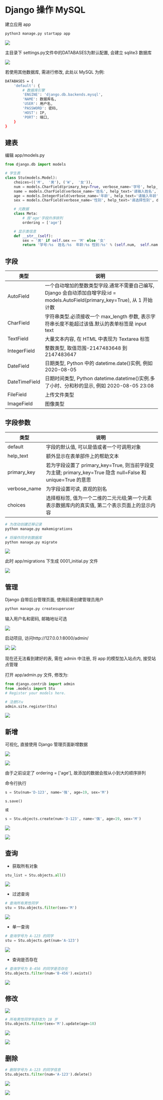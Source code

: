<!--
 * @Description: 
 * @Version: 1.0
 * @Author: dmjcb
 * @Email:  
 * @Date: 2021-01-16 17:59:35
 * @LastEditors: dmjcb
 * @LastEditTime: 2023-04-23 09:29:23
-->

# Django 操作 MySQL

建立应用 app

```py
python3 manage.py startapp app
```

![](https://raw.githubusercontent.com/dmjcb/SelfImgur/main/20200802134308.png)

主目录下 settings.py文件中的DATABASES为默认配置, 会建立 sqlite3 数据库

![](https://raw.githubusercontent.com/dmjcb/SelfImgur/main/20200802140333.png)

若使用其他数据库, 需进行修改, 此处以 MySQL 为例:

```sh
DATABASES = {
    'default': {
        # 数据库引擎
        'ENGINE': 'django.db.backends.mysql', 
        'NAME': 数据库名, 
        'USER': 用户名, 
        'PASSWORD': 密码, 
        'HOST': IP, 
        'PORT': 端口, 
    }
}
```

## 建表

编辑 app/models.py

```py
from django.db import models

# 学生表
class Stu(models.Model):
    choices=(('M',  '男'), ('W',  '女')), 
    num = models.CharField(primary_key=True, verbose_name='学号', help_text='请输入学号', max_length=5)
    name = models.CharField(verbose_name='姓名', help_text='请输入姓名', max_length=5)
    age = models.IntegerField(verbose_name='年龄', help_text='请输入年龄')
    sex = models.CharField(verbose_name='性别', help_text='请选择性别', default='M', max_length=1)

    # 元数据
    class Meta:
        # 按'age'字段升序排列
        ordering = ['age']

    # 显示类信息
    def __str__(self):
        sex = '男' if self.sex == 'M' else '女'
        return '学号:%s  姓名:%s  年龄:%s 性别:%s' % (self.num,  self.name,  self.age, sex)
```

## 字段

| 类型          | 说明                                                                                                                            |
| ------------- | ------------------------------------------------------------------------------------------------------------------------------- |
| AutoField     | 一个自动增加的整数类型字段.通常不需要自己编写, Django 会自动添加自增字段:id = models.AutoField(primary_key=True), 从 1 开始计数 |
| CharField     | 字符串类型.必须接收一个 max_length 参数, 表示字符串长度不能超过该值.默认的表单标签是 input text                                 |
| TextField     | 大量文本内容, 在 HTML 中表现为 Textarea 标签                                                                                    |
| IntegerField  | 整数类型, 取值范围-2147483648 到 2147483647                                                                                     |
| DateField     | 日期类型, Python 中的 datetime.date()实例, 例如 2020-08-05                                                                      |
| DateTimeField | 日期时间类型, Python datetime.datetime()实例.多了小时、分和秒的显示, 例如 2020-08-05 23:08                                      |
| FileField     | 上传文件类型                                                                                                                    |
| ImageField    | 图像类型                                                                                                                        |

## 字段参数

| 类型         | 说明                                                                                                        |
| ------------ | ----------------------------------------------------------------------------------------------------------- |
| default      | 字段的默认值, 可以是值或者一个可调用对象                                                                    |
| help_text    | 额外显示在表单部件上的帮助文本                                                                              |
| primary_key  | 若为字段设置了 primary_key=True, 则当前字段变为主键; primary_key=True 隐含 null=False 和 unique=True 的意思 |
| verbose_name | 为字段设置可读, 直观的别名                                                                                  |
| choices      | 选择框标签, 值为一个二维的二元元组;第一个元素表示数据库内的真实值, 第二个表示页面上的显示内容               |

```py
# 为改动创建迁移记录
python manage.py makemigrations

# 将操作同步到数据库
python manage.py migrate
```

![](https://raw.githubusercontent.com/dmjcb/SelfImgur/main/20200802152633.png)

此时 app/migrations 下生成 0001_initial.py 文件

![](https://raw.githubusercontent.com/dmjcb/SelfImgur/main/20200802233105.png)

## 管理

Django 自带后台管理页面, 使用前需创建管理员用户

```py
python manage.py createsuperuser
```

输入用户名和密码, 邮箱地址可选

![](https://raw.githubusercontent.com/dmjcb/SelfImgur/main/20200802153640.png)

启动项目, 访问http://127.0.0.1:8000/admin/

![](https://raw.githubusercontent.com/dmjcb/SelfImgur/main/20200802153902.png)
![](https://raw.githubusercontent.com/dmjcb/SelfImgur/main/20200802154127.png)

现在还无法看到建好的表, 需在 admin 中注册, 将 app 的模型加入站点内, 接受站点管理

打开 app/admin.py 文件, 修改为:

```py
from django.contrib import admin
from .models import Stu
# Register your models here.

# 注册Stu
admin.site.register(Stu)
```

![](https://raw.githubusercontent.com/dmjcb/SelfImgur/main/20200802213738.png)

## 新增

可视化, 直接使用 Django 管理页面新增数据

![](https://raw.githubusercontent.com/dmjcb/SelfImgur/main/20200802223956.png)

![](https://raw.githubusercontent.com/dmjcb/SelfImgur/main/20200802224031.png)

由于之前设定了 ordering = ['age'], 故添加的数据会按从小到大的顺序排列

命令行执行

```py
s = Stu(num='D-123', name='强', age=19, sex='M')

s.save()

或

s = Stu.objects.create(num='D-123', name='强', age=19, sex='M')
```

![](https://raw.githubusercontent.com/dmjcb/SelfImgur/main/20200802235206.png)

![](https://raw.githubusercontent.com/dmjcb/SelfImgur/main/20200802235230.png)

## 查询

- 获取所有对象

```py
stu_list = Stu.objects.all()
```

![](https://raw.githubusercontent.com/dmjcb/SelfImgur/main/20200802235655.png)

- 过滤查询

```py
# 查询所有男性同学
stu = Stu.objects.filter(sex='M')
```

![](https://raw.githubusercontent.com/dmjcb/SelfImgur/main/20200803001551.png)

- 单一查询

```py
# 查询学号为 A-123 的同学
stu = Stu.objects.get(num='A-123')
```

![](https://raw.githubusercontent.com/dmjcb/SelfImgur/main/20200803001831.png)

- 查询是否存在

```py
# 查询学号为 B-456 的同学是否存在
Stu.objects.filter(num='B-456').exists()
```

![](https://raw.githubusercontent.com/dmjcb/SelfImgur/main/20200803004453.png)

## 修改

![](https://raw.githubusercontent.com/dmjcb/SelfImgur/main/20200803002039.png)

```py
# 所有男性同学年龄改为 18 岁
Stu.objects.filter(sex='M').update(age=18)
```

![](https://raw.githubusercontent.com/dmjcb/SelfImgur/main/20200803004011.png)

![](https://raw.githubusercontent.com/dmjcb/SelfImgur/main/20200803004052.png)

## 删除

```py
# 删除学号为 A-123 的同学信息
Stu.objects.filter(num='A-123').delete()
```

![](https://raw.githubusercontent.com/dmjcb/SelfImgur/main/20200803004719.png)

![](https://raw.githubusercontent.com/dmjcb/SelfImgur/main/20200803004753.png)
